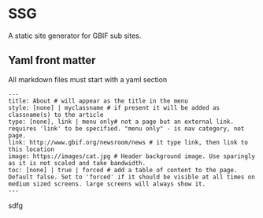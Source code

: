 # SSG
A static site generator for GBIF sub sites.

## Yaml front matter
All markdown files must start with a yaml section
```
---
title: About # will appear as the title in the menu
style: [none] | myclassname # if present it will be added as classname(s) to the article
type: [none], link | menu only# not a page but an external link. requires 'link' to be specified. "menu only" - is nav category, not page.
link: http://www.gbif.org/newsroom/news # it type link, then link to this location
image: https://images/cat.jpg # Header background image. Use sparingly as it is not scaled and take bandwidth.
toc: [none] | true | forced # add a table of content to the page. Default false. Set to 'forced' if it should be visible at all times on medium sized screens. large screens will always show it.
---
```


sdfg
